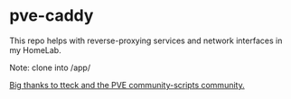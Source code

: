 # pve-caddy

This repo helps with reverse-proxying services and network interfaces in my HomeLab.

Note: clone into /app/

[Big thanks to tteck and the PVE community-scripts community.
](https://github.com/community-scripts/ProxmoxVE)
